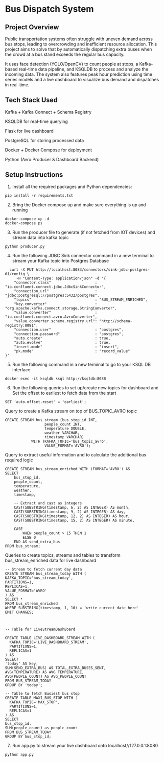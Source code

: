 # Bus Dispatch System

## Project Overview
Public transportation systems often struggle with uneven demand across bus stops, leading to overcrowding and inefficient resource allocation. This project aims to solve that by automatically dispatching extra buses when the crowd at a bus stand exceeds the regular bus capacity.

It uses face detection (YOLO/OpenCV) to count people at stops, a Kafka-based real-time data pipeline, and KSQLDB to process and analyze the incoming data. The system also features peak hour prediction using time series models and a live dashboard to visualize bus demand and dispatches in real-time.

## Tech Stack Used
Kafka + Kafka Connect + Schema Registry

KSQLDB for real-time querying

Flask for live dashboard

PostgreSQL for storing processed data

Docker + Docker Compose for deployment

Python (Avro Producer & Dashboard Backend)

## Setup Instructions

1. Install all the required packages and Python dependencies:

  ```
pip install -r requirements.txt
```

2. Bring the Docker compose up and make sure everything is up and running

```
docker-compose up -d
docker-compose ps
```

3. Run the producer file to generate (if not fetched from IOT devices) and stream data into kafka topic

```
python producer.py
```
4. Run the following JDBC Sink connector command in a new terminal to stream your Kafka topic into Postgres Database
```
  curl -X PUT http://localhost:8083/connectors/sink-jdbc-postgres-01/config \
     -H "Content-Type: application/json" -d '{
    "connector.class"                    : "io.confluent.connect.jdbc.JdbcSinkConnector",
    "connection.url"                     : "jdbc:postgresql://postgres:5432/postgres",
    "topics"                             : "BUS_STREAM_ENRICHED",
    "key.converter"                      : "org.apache.kafka.connect.storage.StringConverter",
    "value.converter"                    : "io.confluent.connect.avro.AvroConverter",
    "value.converter.schema.registry.url": "http://schema-registry:8081",
    "connection.user"                    : "postgres",
    "connection.password"                : "postgres",
    "auto.create"                        : true,
    "auto.evolve"                        : true,
    "insert.mode"                        : "insert",
    "pk.mode"                            : "record_value"
}'
```
5. Run the following command in a new terminal to go to your KSQL DB interface

```
docker exec -it ksqldb ksql http://ksqldb:8088
```

6. Run the following queries to set up/create new topics for dashboard and
   Set the offset to earliest to fetch data from the start
   
  ```
  SET 'auto.offset.reset' = 'earliest';
  ```

  Query to create a Kafka stream on top of BUS_TOPIC_AVRO topic
   
  ```
  CREATE STREAM bus_stream (bus_stop_id INT,
                    people_count INT,
                    temperature DOUBLE,
                    weather VARCHAR,
                    timestamp VARCHAR)
              WITH (KAFKA_TOPIC='bus_topic_avro',
                    VALUE_FORMAT='AVRO');
  ```

  Query to extract useful information and to calculate the additional bus required logic
  
  ```
  CREATE STREAM bus_stream_enriched WITH (FORMAT='AVRO') AS
  SELECT 
      bus_stop_id,
      people_count,
      temperature,
      weather,
      timestamp,
  
      -- Extract and cast as integers
      CAST(SUBSTRING(timestamp, 6, 2) AS INTEGER) AS month,
      CAST(SUBSTRING(timestamp, 9, 2) AS INTEGER) AS day,
      CAST(SUBSTRING(timestamp, 12, 2) AS INTEGER) AS hour,
      CAST(SUBSTRING(timestamp, 15, 2) AS INTEGER) AS minute,
  
      CASE 
          WHEN people_count > 15 THEN 1 
          ELSE 0 
      END AS send_extra_bus
  FROM bus_stream;
  ```

  Queries to create topics, streams and tables to transform bus_stream_enriched data for live dashboard

  ```
-- Stream to fetch current day data
  CREATE STREAM bus_stream_today WITH (
  KAFKA_TOPIC='bus_stream_today',
  PARTITIONS=1,
  REPLICAS=1,
  VALUE_FORMAT='AVRO'
  ) AS 
  SELECT *
  FROM bus_stream_enriched
  WHERE SUBSTRING(timestamp, 1, 10) = 'write current date here'
  EMIT CHANGES;



-- Table for LiveStreamDashBoard

CREATE TABLE LIVE_DASHBOARD_STREAM WITH (
    KAFKA_TOPIC='LIVE_DASHBOARD_STREAM',
    PARTITIONS=1,
    REPLICAS=1
) AS 
SELECT 
  'today' AS key,
  SUM(SEND_EXTRA_BUS) AS TOTAL_EXTRA_BUSES_SENT,
  AVG(TEMPERATURE) AS AVG_TEMPERATURE,
  AVG(PEOPLE_COUNT) AS AVG_PEOPLE_COUNT
FROM BUS_STREAM_TODAY
GROUP BY 'today';

-- Table to fetch Busiest bus stop
CREATE TABLE MAXI_BUS_STOP WITH (
    KAFKA_TOPIC='MAX_STOP',
    PARTITIONS=1,
    REPLICAS=1
) AS 
SELECT 
  bus_stop_id,
  SUM(people_count) as people_count
FROM BUS_STREAM_TODAY
GROUP BY bus_stop_id;

```

7. Run app.py to stream your live dashboard onto localhost//127.0.0.1:8080

```
python app.py
```
   

